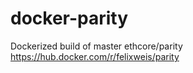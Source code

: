 # docker-parity
Dockerized build of master ethcore/parity https://hub.docker.com/r/felixweis/parity
